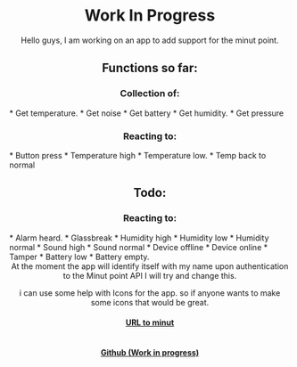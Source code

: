 <center><H1>Work In Progress</h1>

Hello guys, I am working on an app to add support for the minut point.
<h2>
Functions so far:</h2>
<h3>
Collection of:</h3>
</center>
*	Get temperature.
*	Get noise
*	Get battery
*	Get humidity.
*	Get pressure
<center>
<h3>Reacting to:</h3>
</center>
*	Button press
*	Temperature high
*	Temperature low.
*	Temp back to normal
<center>
<h2>Todo: </h2>

<h3>Reacting to:</h3>
</center>
*	Alarm heard.
*	Glassbreak
*	Humidity high
*	Humidity low
*	Humidity normal
*	Sound high
*	Sound normal
*	Device offline
*	Device online
*	Tamper
*	Battery low
*	Battery empty.
<center>
At the moment the app will identify itself with my name upon authentication to the Minut point API I will try and change this.

i can use some help with Icons for the app. so if anyone wants to make some icons that would be great.

<h4>
<a href="https://minut.com/">URL to minut</a><br><br>
</h4>
<h4>
<a href="https://point.ketra.nl/">Github (Work in progress)</a> <br>
</h4>
</center>
